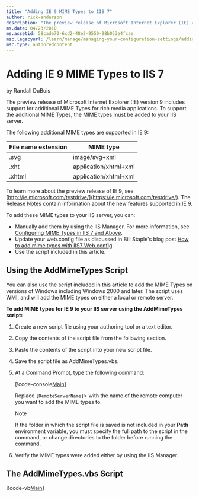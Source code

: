 ```yaml
---
title: "Adding IE 9 MIME Types to IIS 7"
author: rick-anderson
description: "The preview release of Microsoft Internet Explorer (IE) version 9 includes support for additional MIME Types for rich media applications. To support the addi..."
ms.date: 04/23/2010
ms.assetid: 58cade70-6cd2-48e2-9550-98b053e4fcae
msc.legacyurl: /learn/manage/managing-your-configuration-settings/adding-ie-9-mime-types-to-iis
msc.type: authoredcontent
---
```

Adding IE 9 MIME Types to IIS 7
====================
by Randall DuBois

The preview release of Microsoft Internet Explorer (IE) version 9 includes support for additional MIME Types for rich media applications. To support the additional MIME Types, the MIME types must be added to your IIS server.

The following additional MIME types are supported in IE 9:

| File name extension | MIME type |
| --- | --- |
| .svg | image/svg+xml |
| .xht | application/xhtml+xml |
| .xhtml | application/xhtml+xml |

To learn more about the preview release of IE 9, see [http://ie.microsoft.com/testdrive/](https://ie.microsoft.com/testdrive/). The [Release Notes](https://ie.microsoft.com/testdrive/info/ReleaseNotes/Default.html) contain information about the new features supported in IE 9.

To add these MIME types to your IIS server, you can:

- Manually add them by using the IIS Manager. For more information, see [Configuring MIME Types in IIS 7 and Above](https://go.microsoft.com/fwlink/?LinkId=64365).
- Update your web.config file as discussed in Bill Staple's blog post [How to add mime types with IIS7 Web.config](https://blogs.iis.net/bills/archive/2008/03/25/how-to-add-mime-types-with-iis7-web-config.aspx).
- Use the script included in this article.

## Using the AddMimeTypes Script

You can also use the script included in this article to add the MIME Types on versions of Windows including Windows 2000 and later. The script uses WMI, and will add the MIME types on either a local or remote server.

**To add MIME types for IE 9 to your IIS server using the AddMimeTypes script:**

1. Create a new script file using your authoring tool or a text editor.
2. Copy the contents of the script file from the following section.
3. Paste the contents of the script into your new script file.
4. Save the script file as AddMimeTypes.vbs.
5. At a Command Prompt, type the following command:

    [!code-console[Main](adding-ie-9-mime-types-to-iis/samples/sample1.cmd)]

    Replace `[RemoteServerName]`> with the name of the remote computer you want to add the MIME types to.

    > [!NOTE]
    > If the folder in which the script file is saved is not included in your **Path** environment variable, you must specify the full path to the script in the command, or change directories to the folder before running the command.
6. Verify the MIME types were added either by using the IIS Manager.

## The AddMimeTypes.vbs Script

[!code-vb[Main](adding-ie-9-mime-types-to-iis/samples/sample2.vb)]
